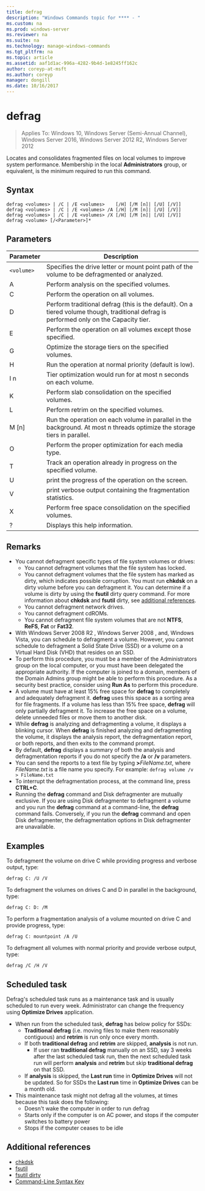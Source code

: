 ```yaml
---
title: defrag
description: "Windows Commands topic for **** - "
ms.custom: na
ms.prod: windows-server
ms.reviewer: na
ms.suite: na
ms.technology: manage-windows-commands
ms.tgt_pltfrm: na
ms.topic: article
ms.assetid: aaf1d1ac-996a-4282-9b4d-1e8245ff162c
author: coreyp-at-msft
ms.author: coreyp
manager: dongill
ms.date: 10/16/2017
---
```

# defrag

>Applies To: Windows 10, Windows Server (Semi-Annual Channel), Windows Server 2016, Windows Server 2012 R2, Windows Server 2012

Locates and consolidates fragmented files on local volumes to improve system performance.
Membership in the local **Administrators** group, or equivalent, is the minimum required to run this command.

## Syntax
```
defrag <volumes> | /C | /E <volumes>    [/H] [/M [n]| [/U] [/V]]
defrag <volumes> | /C | /E <volumes> /A [/H] [/M [n]| [/U] [/V]]
defrag <volumes> | /C | /E <volumes> /X [/H] [/M [n]| [/U] [/V]]
defrag <volume> [/<Parameter>]*
```
## Parameters

|Parameter|Description|
|-------|--------|
|`<volume>`|Specifies the drive letter or mount point path of the volume to be defragmented or analyzed.|
|A|Perform analysis on the specified volumes.|
|C|Perform the operation on all volumes.|
|D|Perform traditional defrag (this is the default). On a tiered volume though, traditional defrag is performed only on the Capacity tier.|
|E|Perform the operation on all volumes except those specified.|
|G|Optimize the storage tiers on the specified volumes.|
|H|Run the operation at normal priority (default is low).|
|I n|Tier optimization would run for at most n seconds on each volume.|
|K|Perform slab consolidation on the specified volumes.|
|L|Perform retrim on the specified volumes.|
|M [n]|Run the operation on each volume in parallel in the background. At most n threads optimize the storage tiers in parallel.|
|O|Perform the proper optimization for each media type.|
|T|Track an operation already in progress on the specified volume.|
|U|print the progress of the operation on the screen.|
|V|print verbose output containing the fragmentation statistics.|
|X|Perform free space consolidation on the specified volumes.|
|?|Displays this help information.|

## Remarks
- You cannot defragment specific types of file system volumes or drives:
  -   You cannot defragment volumes that the file system has locked.
  -   You cannot defragment volumes that the file system has marked as dirty, which indicates possible corruption. You must run **chkdsk** on a dirty volume before you can defragment it. You can determine if a volume is dirty by using the **fsutil** dirty query command. For more information about **chkdsk** and **fsutil** dirty, see [additional references](defrag.md#BKMK_additionalRef).
  -   You cannot defragment network drives.
  -   You cannot defragment cdROMs.
  -   You cannot defragment file system volumes that are not **NTFS**, **ReFS**, **Fat** or **Fat32**.
- With  Windows Server 2008 R2 ,  Windows Server 2008 , and, Windows Vista, you can schedule to defragment a volume. However, you cannot schedule to defragment a Solid State Drive (SSD) or a volume on a Virtual Hard Disk (VHD) that resides on an SSD.
- To perform this procedure, you must be a member of the Administrators group on the local computer, or you must have been delegated the appropriate authority. If the computer is joined to a domain, members of the Domain Admins group might be able to perform this procedure. As a security best practice, consider using **Run As** to perform this procedure.
- A volume must have at least 15% free space for **defrag** to completely and adequately defragment it. **defrag** uses this space as a sorting area for file fragments. If a volume has less than 15% free space, **defrag** will only partially defragment it. To increase the free space on a volume, delete unneeded files or move them to another disk.
- While **defrag** is analyzing and defragmenting a volume, it displays a blinking cursor. When **defrag** is finished analyzing and defragmenting the volume, it displays the analysis report, the defragmentation report, or both reports, and then exits to the command prompt.
- By default, **defrag** displays a summary of both the analysis and defragmentation reports if you do not specify the **/a** or **/v** parameters.
- You can send the reports to a text file by typing **>**<em>FileName.txt</em>, where *FileName.txt* is a file name you specify. For example: `defrag volume /v > FileName.txt`
- To interrupt the defragmentation process, at the command line, press **CTRL+C**.
- Running the **defrag** command and Disk defragmenter are mutually exclusive. If you are using Disk defragmenter to defragment a volume and you run the **defrag** command at a command-line, the **defrag** command fails. Conversely, if you run the **defrag** command and open Disk defragmenter, the defragmentation options in Disk defragmenter are unavailable.

## <a name="BKMK_examples"></a>Examples
To defragment the volume on drive C while providing progress and verbose output, type:
```
defrag C: /U /V
```
To defragment the volumes on drives C and D in parallel in the background, type:
```
defrag C: D: /M
```
To perform a fragmentation analysis of a volume mounted on drive C and provide progress, type:
```
defrag C: mountpoint /A /U
```
To defragment all volumes with normal priority and provide verbose output, type:
```
defrag /C /H /V
```

## <a name="BKMK_scheduledTask"></a>Scheduled task
Defrag's scheduled task runs as a maintenance task and is usually scheduled to run every week. Administrator can change the frequency using **Optimize Drives** application.
- When run from the scheduled task, **defrag** has below policy for SSDs:
   - **Traditional defrag** (i.e. moving files to make them reasonably contiguous) and **retrim** is run only once every month.
   - If both **traditional defrag** and **retrim** are skipped, **analysis** is not run.
      - If user ran **traditional defrag** manually on an SSD, say 3 weeks after the last scheduled task run, then the next scheduled task run will perform **analysis** and **retrim** but skip **traditional defrag** on that SSD.
   - If **analysis** is skipped, the **Last run** time in **Optimize Drives** will not be updated.  So for SSDs the **Last run** time in **Optimize Drives** can be a month old.
- This maintenance task might not defrag all the volumes, at times because this task does the following:
   - Doesn't wake the computer in order to run defrag
   - Starts only if the computer is on AC power, and stops if the computer switches to battery power
   - Stops if the computer ceases to be idle

## <a name="BKMK_additionalRef"></a>Additional references
-   [chkdsk](chkdsk.md)
-   [fsutil](fsutil.md)
-   [fsutil dirty](fsutil-dirty.md)
-   [Command-Line Syntax Key](command-line-syntax-key.md)
